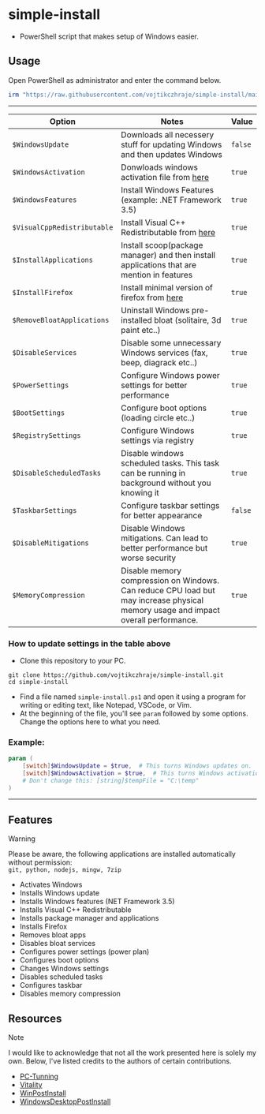 # simple-install
- PowerShell script that makes setup of Windows easier.

## Usage
Open PowerShell as administrator and enter the command below. <br />
```powershell
irm "https://raw.githubusercontent.com/vojtikczhraje/simple-install/main/simple-install.ps1" | iex
```
---

| Option | Notes | Value |
|----------|----------|----------|
| `$WindowsUpdate` | Downloads all necessery stuff for updating Windows and then updates Windows | `false` |
| `$WindowsActivation` | Donwloads windows activation file from [here](https://github.com/massgravel/Microsoft-Activation-Scripts) | `true` |
| `$WindowsFeatures` | Install Windows Features (example: .NET Framework 3.5) | `true` |
| `$VisualCppRedistributable` | Install Visual C++ Redistributable from [here](https://github.com/abbodi1406/vcredist) | `true` |
| `$InstallApplications` | Install scoop(package manager) and then install applications that are mention in features | `true` |
| `$InstallFirefox` | Install minimal version of firefox from [here](https://github.com/amitxv/firefox) | `true` |
| `$RemoveBloatApplications` | Uninstall Windows pre-installed bloat (solitaire, 3d paint etc..) | `true` |
| `$DisableServices` | Disable some unnecessary Windows services (fax, beep, diagrack etc..) | `true` |
| `$PowerSettings` | Configure Windows power settings for better performance | `true` |
| `$BootSettings` | Configure boot options (loading circle etc..) | `true` |
| `$RegistrySettings` | Configure Windows settings via registry | `true` |
| `$DisableScheduledTasks` | Disable windows scheduled tasks. This task can be running in background without you knowing it | `true` |
| `$TaskbarSettings` | Configure taskbar settings for better appearance | `false` |
| `$DisableMitigations ` | Disable Windows mitigations. Can lead to better performance but worse security | `true` |
| `$MemoryCompression ` | Disable memory compression on Windows. Can reduce CPU load but may increase physical memory usage and impact overall performance. | `true` |

### How to update settings in the table above
- Clone this repository to your PC.
```git
git clone https://github.com/vojtikczhraje/simple-install.git
cd simple-install
```

- Find a file named `simple-install.ps1` and open it using a program for writing or editing text, like Notepad, VSCode, or Vim.
- At the beginning of the file, you'll see `param` followed by some options. Change the options here to what you need.

### Example:
```powershell
param (
    [switch]$WindowsUpdate = $true,  # This turns Windows updates on.
    [switch]$WindowsActivation = $true,  # This turns Windows activation on.
    # Don't change this: [string]$tempFile = "C:\temp"
)
```

---

## Features
> [!WARNING]  
> Please be aware, the following applications are installed automatically without permission: <br />
> `git, python, nodejs, mingw, 7zip`
- Activates Windows
- Installs Windows update
- Installs Windows features (NET Framework 3.5)
- Installs Visual C++ Redistributable
- Installs package manager and applications
- Installs Firefox
- Removes bloat apps
- Disables bloat services
- Configures power settings (power plan)
- Configures boot options
- Changes Windows settings
- Disables scheduled tasks
- Configures taskbar
- Disables memory compression
  

## Resources
> [!NOTE]  
> I would like to acknowledge that not all the work presented here is solely my own. Below, I've listed credits to the authors of certain contributions.
- [PC-Tunning](https://github.com/amitxv/PC-Tuning)
- [Vitality](https://github.com/vojtikczhraje/Vitality)
- [WinPostInstall](https://github.com/jhx0/WinPostInstall)
- [WindowsDesktopPostInstall](https://gist.github.com/elipriaulx/afab55846e4ebc8854466c439a79fccc)
